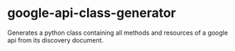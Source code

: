 # google-api-class-generator
Generates a python class containing all methods and resources of a google api from its discovery document.
